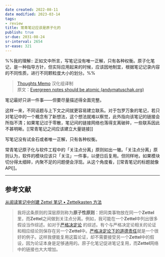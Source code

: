 ```yaml
---
date created: 2022-08-11
date modified: 2023-03-14
tags:
- review
title: 常青笔记应该是原子化的
publish: true
sr-due: 2031-08-24
sr-interval: 2654
sr-ease: 321
---
```

%%我的理解:: 正如文中所言，写笔记没有唯一正解，只有各种权衡。原子化笔记，是一种指导方针，但实际应用起来的时候，应该因地制宜，根据笔记记录内容的不同性质，进行不同颗粒度大小的划分。%%

> [Thoughts Memo](https://paratranz.cn/projects/3131) 汉化组译制  
> 原文：[Evergreen notes should be atomic (andymatuschak.org)](https://notes.andymatuschak.org/z4Rrmh17vMBbauEGnFPTZSK3UmdsGExLRfZz1)

笔记最好只讲一件事——但要尽量描述得全面完整。

这样一来，不同话题与上下文之间就更容易建立联系。对于包罗万象的笔记，若只对笔记中的一个概念有了新想法，这个想法就难以察觉，此外指向该笔记的链接会所指不清；如果笔记过于零散，笔记间的链接网络也落得支离破碎，一些联系因此不甚明晰。[[常青笔记之间应该建立大量链接]]

写笔记没有试金石或者唯一正解，只有各种权衡。

常青笔记原子化与软件工程中的「关注点分离」原则如出一辙。「关注点分离」原则认为，软件的模块应该只「关注」一件事，以便日后复用。但同样地，如果模块切分得太细碎，内聚不足的问题便会浮现。从这个角度看，[[常青笔记的标题就像 API]]。

___

## 参考文献

[从阅读笔记中创建 Zettel 笔记 • Zettelkasten 方法](https://zettelkasten.de/posts/create-zettel-from-reading-notes/)

> 我将这条原则的深层原则称为**原子性原则**：把同类事物放在同一个**Zettel**里，而**Zettel**之间做到关注点分离。例如，我可能在一个**Zettel**中列出很多假设当作综述。如对于[严格决定论](http://en.wikipedia.org/wiki/Hard_determinism) 的综述。有个与严格决定论相关的论证和相应结论则保存在另一个**Zettel**中。[严格决定论下的道德责任](http://en.wikipedia.org/wiki/Moral_responsibility#Hard_determinism)就是一个很好的例子。这样我便能复用这篇论证，却不需要接受另一个**Zettel**中的假设，因为论证本身是足够通用的。原子化笔记促进笔记复用，而**Zettel**网络中的链接也大大增加。